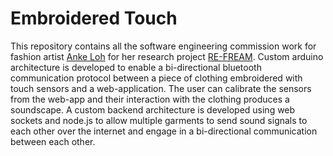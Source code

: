 # Embroidered Touch
This repository contains all the software engineering commission work for fashion artist [Anke Loh](http://ankeloh.net/) for her research project [RE-FREAM](http://ankeloh.net/2021/10/re-fream-embroidered-touch-life-space/#4). Custom arduino architecture is developed to enable a bi-directional bluetooth communication protocol between a piece of clothing embroidered with touch sensors and a web-application. The user can calibrate the sensors from the web-app and their interaction with the clothing produces a soundscape. A custom backend architecture is developed using web sockets and node.js to allow multiple garments to send sound signals to each other over the internet and engage in a bi-directional communication between each other. 
